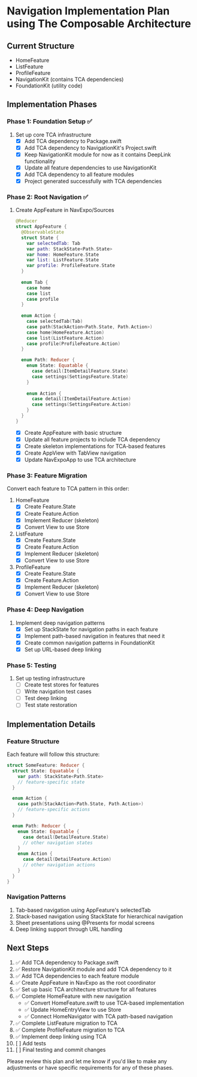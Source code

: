 # Navigation Implementation Plan using The Composable Architecture

## Current Structure
- HomeFeature
- ListFeature
- ProfileFeature
- NavigationKit (contains TCA dependencies)
- FoundationKit (utility code)

## Implementation Phases

### Phase 1: Foundation Setup ✅
1. Set up core TCA infrastructure
   - [x] Add TCA dependency to Package.swift
   - [x] Add TCA dependency to NavigationKit's Project.swift
   - [x] Keep NavigationKit module for now as it contains DeepLink functionality
   - [x] Update all feature dependencies to use NavigationKit
   - [x] Add TCA dependency to all feature modules
   - [x] Project generated successfully with TCA dependencies

### Phase 2: Root Navigation ✅
1. Create AppFeature in NavExpo/Sources
   ```swift
   @Reducer
   struct AppFeature {
     @ObservableState
     struct State {
       var selectedTab: Tab
       var path: StackState<Path.State>
       var home: HomeFeature.State
       var list: ListFeature.State
       var profile: ProfileFeature.State
     }
     
     enum Tab {
       case home
       case list
       case profile
     }
     
     enum Action {
       case selectedTab(Tab)
       case path(StackAction<Path.State, Path.Action>)
       case home(HomeFeature.Action)
       case list(ListFeature.Action)
       case profile(ProfileFeature.Action)
     }

     enum Path: Reducer {
       enum State: Equatable {
         case detail(ItemDetailFeature.State)
         case settings(SettingsFeature.State)
       }
       
       enum Action {
         case detail(ItemDetailFeature.Action)
         case settings(SettingsFeature.Action)
       }
     }
   }
   ```
   - [x] Create AppFeature with basic structure
   - [x] Update all feature projects to include TCA dependency
   - [x] Create skeleton implementations for TCA-based features
   - [x] Create AppView with TabView navigation
   - [x] Update NavExpoApp to use TCA architecture

### Phase 3: Feature Migration
Convert each feature to TCA pattern in this order:
1. HomeFeature
   - [x] Create Feature.State
   - [x] Create Feature.Action
   - [x] Implement Reducer (skeleton)
   - [x] Convert View to use Store

2. ListFeature
   - [x] Create Feature.State
   - [x] Create Feature.Action
   - [x] Implement Reducer (skeleton)
   - [x] Convert View to use Store

3. ProfileFeature
   - [x] Create Feature.State
   - [x] Create Feature.Action
   - [x] Implement Reducer (skeleton)
   - [x] Convert View to use Store

### Phase 4: Deep Navigation
1. Implement deep navigation patterns
   - [x] Set up StackState for navigation paths in each feature
   - [x] Implement path-based navigation in features that need it
   - [x] Create common navigation patterns in FoundationKit
   - [x] Set up URL-based deep linking

### Phase 5: Testing
1. Set up testing infrastructure
   - [ ] Create test stores for features
   - [ ] Write navigation test cases
   - [ ] Test deep linking
   - [ ] Test state restoration

## Implementation Details

### Feature Structure
Each feature will follow this structure:
```swift
struct SomeFeature: Reducer {
  struct State: Equatable {
    var path: StackState<Path.State>
    // feature-specific state
  }

  enum Action {
    case path(StackAction<Path.State, Path.Action>)
    // feature-specific actions
  }

  enum Path: Reducer {
    enum State: Equatable {
      case detail(DetailFeature.State)
      // other navigation states
    }
    enum Action {
      case detail(DetailFeature.Action)
      // other navigation actions
    }
  }
}
```

### Navigation Patterns
1. Tab-based navigation using AppFeature's selectedTab
2. Stack-based navigation using StackState for hierarchical navigation
3. Sheet presentations using @Presents for modal screens
4. Deep linking support through URL handling

## Next Steps
1. ✅ Add TCA dependency to Package.swift
2. ✅ Restore NavigationKit module and add TCA dependency to it
3. ✅ Add TCA dependencies to each feature module
4. ✅ Create AppFeature in NavExpo as the root coordinator
5. ✅ Set up basic TCA architecture structure for all features
6. ✅ Complete HomeFeature with new navigation
   - ✅ Convert HomeFeature.swift to use TCA-based implementation
   - ✅ Update HomeEntryView to use Store
   - ✅ Connect HomeNavigator with TCA path-based navigation
7. ✅ Complete ListFeature migration to TCA
8. ✅ Complete ProfileFeature migration to TCA
9. ✅ Implement deep linking using TCA
10. [ ] Add tests
11. [ ] Final testing and commit changes

Please review this plan and let me know if you'd like to make any adjustments or have specific requirements for any of these phases.
